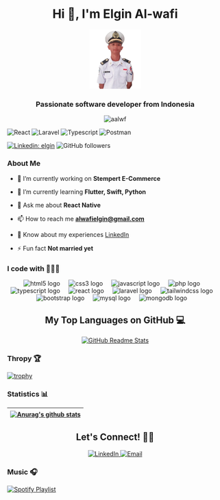 <h1 align="center">Hi 👋, I'm Elgin Al-wafi</h1>

<p align="center">
    <img src="images/me.png" width="120" alt="aalwf" />
</p>

<h3 align="center">Passionate software developer from Indonesia</h3>


<p align="center">
    <img src="https://komarev.com/ghpvc/?username=aalwf&label=Profile%20views&color=0e75b6&style=flat" alt="aalwf" />
</p>

![React](https://img.shields.io/badge/React-61DAFB?logo=react&logoColor=white)
![Laravel](https://img.shields.io/badge/Laravel-F44336?logo=laravel&logoColor=white)
![Typescript](https://img.shields.io/badge/Typescript-API-235A97?logo=typescript&logoColor=white)
![Postman](https://img.shields.io/badge/Postman-API-EF5350?logo=postman&logoColor=white)

[![Linkedin: elgin](https://img.shields.io/badge/-Elgin-blue?style=flat-square&logo=Linkedin&logoColor=white&link=https://www.linkedin.com/in/elgin/)](https://www.linkedin.com/in/elgin/)
![GitHub followers](https://img.shields.io/github/followers/aalwf?label=Follow&style=social)

### About Me

- 🔭 I’m currently working on **Stempert E-Commerce**

- 🌱 I’m currently learning **Flutter, Swift, Python**

- 💬 Ask me about **React Native**

- 📫 How to reach me **alwafielgin@gmail.com**

- 📄 Know about my experiences [LinkedIn]([s.id/aalwf](https://www.linkedin.com/in/elgin-al-wafi-602339334/))

- ⚡ Fun fact **Not married yet**

### I code with 🧑🏻‍💻

<div align="center">
  <img src="https://cdn.simpleicons.org/html5/E34F26" height="40" alt="html5 logo"  />
  <img width="12" />
  <img src="https://cdn.jsdelivr.net/gh/devicons/devicon/icons/css3/css3-original.svg" height="40" alt="css3 logo"  />
  <img width="12" />
  <img src="https://cdn.jsdelivr.net/gh/devicons/devicon/icons/javascript/javascript-original.svg" height="40" alt="javascript logo"  />
  <img width="12" />
  <img src="https://cdn.jsdelivr.net/gh/devicons/devicon/icons/php/php-original.svg" height="40" alt="php logo"  />
  <img width="12" />
</div>

<div align="center">
  <img src="https://cdn.jsdelivr.net/gh/devicons/devicon/icons/typescript/typescript-original.svg" height="40" alt="typescript logo"  />
  <img width="12" />
  <img src="https://cdn.jsdelivr.net/gh/devicons/devicon/icons/react/react-original.svg" height="40" alt="react logo"  />
  <img width="12" />
  <img src="https://cdn.jsdelivr.net/gh/devicons/devicon/icons/laravel/laravel-original.svg" height="40" alt="laravel logo"  />
  <img width="12" />
  <img src="https://cdn.jsdelivr.net/gh/devicons/devicon/icons/tailwindcss/tailwindcss-original.svg" height="40" alt="tailwindcss logo"  />
  <img width="12" />
  <img src="https://cdn.jsdelivr.net/gh/devicons/devicon/icons/bootstrap/bootstrap-original.svg" height="40" alt="bootstrap logo"  />
  <img width="12" />
  <img src="https://cdn.jsdelivr.net/gh/devicons/devicon/icons/mysql/mysql-original.svg" height="40" alt="mysql logo"  />
  <img width="12" />
  <img src="https://cdn.jsdelivr.net/gh/devicons/devicon/icons/mongodb/mongodb-original.svg" height="40" alt="mongodb logo"  />
  <img width="12" />
</div>

<div align="center">
    <h2>My Top Languages on GitHub 💻</h2>
    <a href="https://github.com/aalwf/github-readme-stats">
        <img
            src="https://github-readme-stats.vercel.app/api/top-langs?username=aalwf&theme=dark&border_radius=20&hide_title=true&layout=compact&langs_count=4"
            alt="GitHub Readme Stats"
            width="350"
        >
    </a>
</div>

### Thropy 🏆

[![trophy](https://github-profile-trophy.vercel.app/?username=aalwf&theme=onedark&row=1&column=5)](https://github.com/aalwf/github-profile-trophy)

### Statistics 📊

| <a href="https://github.com/aalwf/github-readme-stats"><img align="center" src="https://github-readme-stats.vercel.app/api?username=aalwf&show_icons=true&include_all_commits=true&theme=buefy&hide_border=true" alt="Anurag's github stats" /></a>
| ------------- |

<div align="center">
    <h2>Let's Connect! 🤙🏽</h2>
    <a href="https://linkedin.com/in/elgin-al-wafi-602339334">
        <img
            src="https://img.shields.io/badge/Elgin-0077B5?style=for-the-badge&logo=linkedin&logoColor=white"
                alt="LinkedIn"
        >
    </a>
    <a href="mailto:alwafielgin@gmail.com">
        <img
            src="https://img.shields.io/badge/alwafielgin-D14836?style=for-the-badge&logo=gmail&logoColor=white"
                alt="Email"
        >
    </a>
</div>

### Music 🎧

[![Spotify Playlist](https://img.shields.io/badge/Listen%20on%20Spotify-Playlist-1DB954?logo=spotify&logoColor=white)](https://open.spotify.com/playlist/3wGgvb0cnb22UtYWIGvrpS)
